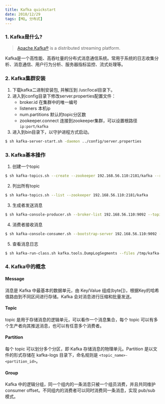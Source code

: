 ```yaml
---
title: Kafka quickstart
date: 2018/12/29
tags: [MQ, 分布式]
---
```


### 1. Kafka是什么?
> [Apache Kafka®](https://kafka.apache.org/documentation/#introduction) is a distributed streaming platform. 

Kafka是一个高性能、高吞吐量的分布式消息通信系统。常用于系统的日志收集分析、消息通信、用户行为分析、服务器指标监控、流式处理等。

### 2. Kafka集群安装
1. 下载kafka二进制安装包, 并解压到 /usr/local目录下。
2. 进入到config目录下修改server.properties配置文件：
    - broker.id 在集群中的唯一编号
    - listeners 本机ip
    - num.partitions 默认的topic分区数
    - zookeeper.connect 连接到zookeeper集群，可以设置根路径 `ip:port/kafka`
3. 进入到bin目录下，以守护进程方式启动。
```bash
$ sh kafka-server-start.sh -daemon ../config/server.properties
```

### 3. Kafka基本操作

1. 创建一个topic
```bash
$ sh kafka-topics.sh --create --zookeeper 192.168.56.110:2181/kafka --replication-factor 1 --partitions 2 --topic first-topic
```

2. 列出所有topic
```bash
$ sh kafka-topics.sh --list --zookeeper 192.168.56.110:2181/kafka
```

3. 生成者发送消息
```bash
$ sh kafka-console-producer.sh --broker-list 192.168.56.110:9092 --topic first-topic
```

4. 消费者接收消息
```bash
$ sh kafka-console-consumer.sh --bootstrap-server 192.168.56.110:9092 --topic first-topic --from-beginning
```

5. 查看消息日志
```bash
$ sh kafka-run-class.sh kafka.tools.DumpLogSegments --files /tmp/kafka-logs/first-topic-0/00000000000000000000.log --print-data-log
```

### 4. Kafka中的概念
####  Message
消息是 Kafka 中最基本的数据单元，由 Key/Value 组成(byte[])，根据Key的哈希值路由到不同区间进行存储。Kafka 会对消息进行压缩和批量发送。

#### Topic
topic 是用于存储消息的逻辑单元，可以看作一个消息集合，每个 topic 可以有多个生产者向其推送消息，也可以有任意多个消费者。

#### Partition
每个 topic 可以划分多个分区，即 Kafka 存储消息的物理单元。Partition 是以文件的形式存储在 kafka-logs 目录下，命名规则是 `<topic_name>-<partition_id>`。

#### Group
Kafka 中的逻辑分组，同一个组内的一条消息只被一个组员消费，并且共同维护 consumer offset。不同组内的消费者可以同时消费同一条消息，实现 pub/sub 模式。